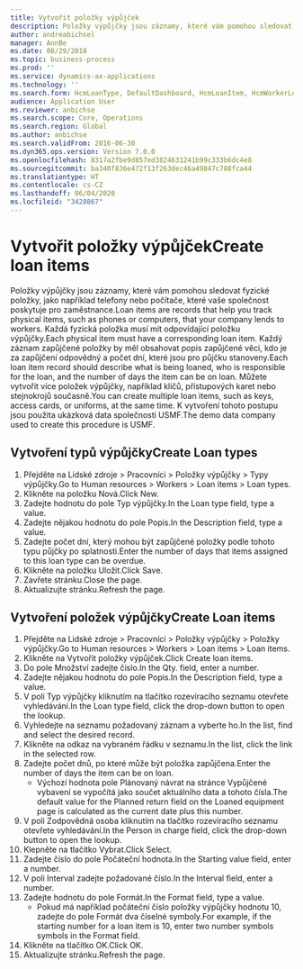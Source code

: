 ```yaml
---
title: Vytvořit položky výpůjček
description: Položky výpůjčky jsou záznamy, které vám pomohou sledovat fyzické položky, jako například telefony nebo počítače, které vaše společnost poskytuje pro zaměstnance.
author: andreabichsel
manager: AnnBe
ms.date: 08/29/2018
ms.topic: business-process
ms.prod: ''
ms.service: dynamics-ax-applications
ms.technology: ''
ms.search.form: HcmLoanType, DefaultDashboard, HcmLoanItem, HcmWorkerLookUp, HcmPersonnelManagementWorkspace
audience: Application User
ms.reviewer: anbichse
ms.search.scope: Core, Operations
ms.search.region: Global
ms.author: anbichse
ms.search.validFrom: 2016-06-30
ms.dyn365.ops.version: Version 7.0.0
ms.openlocfilehash: 8317a2fbe9d857ed3824631241b99c333b6dc4e8
ms.sourcegitcommit: ba340f836e472f13f263dec46a49847c788fca44
ms.translationtype: HT
ms.contentlocale: cs-CZ
ms.lasthandoff: 06/04/2020
ms.locfileid: "3428867"
---
```

# <a name="create-loan-items"></a><span data-ttu-id="3c3c7-103">Vytvořit položky výpůjček</span><span class="sxs-lookup"><span data-stu-id="3c3c7-103">Create loan items</span></span>



<span data-ttu-id="3c3c7-104">Položky výpůjčky jsou záznamy, které vám pomohou sledovat fyzické položky, jako například telefony nebo počítače, které vaše společnost poskytuje pro zaměstnance.</span><span class="sxs-lookup"><span data-stu-id="3c3c7-104">Loan items are records that help you track physical items, such as phones or computers, that your company lends to workers.</span></span> <span data-ttu-id="3c3c7-105">Každá fyzická položka musí mít odpovídající položku výpůjčky.</span><span class="sxs-lookup"><span data-stu-id="3c3c7-105">Each physical item must have a corresponding loan item.</span></span> <span data-ttu-id="3c3c7-106">Každý záznam zapůjčené položky by měl obsahovat popis zapůjčené věci, kdo je za zapůjčení odpovědný a počet dní, které jsou pro půjčku stanoveny.</span><span class="sxs-lookup"><span data-stu-id="3c3c7-106">Each loan item record should describe what is being loaned, who is responsible for the loan, and the number of days the item can be on loan.</span></span> <span data-ttu-id="3c3c7-107">Můžete vytvořit více položek výpůjčky, například klíčů, přístupových karet nebo stejnokrojů současně.</span><span class="sxs-lookup"><span data-stu-id="3c3c7-107">You can create multiple loan items, such as keys, access cards, or uniforms, at the same time.</span></span> <span data-ttu-id="3c3c7-108">K vytvoření tohoto postupu jsou použita ukázková data společnosti USMF.</span><span class="sxs-lookup"><span data-stu-id="3c3c7-108">The demo data company used to create this procedure is USMF.</span></span>


## <a name="create-loan-types"></a><span data-ttu-id="3c3c7-109">Vytvoření typů výpůjčky</span><span class="sxs-lookup"><span data-stu-id="3c3c7-109">Create Loan types</span></span>
1. <span data-ttu-id="3c3c7-110">Přejděte na Lidské zdroje > Pracovníci > Položky výpůjčky > Typy výpůjčky.</span><span class="sxs-lookup"><span data-stu-id="3c3c7-110">Go to Human resources > Workers > Loan items > Loan types.</span></span>
2. <span data-ttu-id="3c3c7-111">Klikněte na položku Nová.</span><span class="sxs-lookup"><span data-stu-id="3c3c7-111">Click New.</span></span>
3. <span data-ttu-id="3c3c7-112">Zadejte hodnotu do pole Typ výpůjčky.</span><span class="sxs-lookup"><span data-stu-id="3c3c7-112">In the Loan type field, type a value.</span></span>
4. <span data-ttu-id="3c3c7-113">Zadejte nějakou hodnotu do pole Popis.</span><span class="sxs-lookup"><span data-stu-id="3c3c7-113">In the Description field, type a value.</span></span>
5. <span data-ttu-id="3c3c7-114">Zadejte počet dní, který mohou být zapůjčené položky podle tohoto typu půjčky po splatnosti.</span><span class="sxs-lookup"><span data-stu-id="3c3c7-114">Enter the number of days that items assigned to this loan type can be overdue.</span></span> 
6. <span data-ttu-id="3c3c7-115">Klikněte na položku Uložit.</span><span class="sxs-lookup"><span data-stu-id="3c3c7-115">Click Save.</span></span>
7. <span data-ttu-id="3c3c7-116">Zavřete stránku.</span><span class="sxs-lookup"><span data-stu-id="3c3c7-116">Close the page.</span></span>
8. <span data-ttu-id="3c3c7-117">Aktualizujte stránku.</span><span class="sxs-lookup"><span data-stu-id="3c3c7-117">Refresh the page.</span></span>

## <a name="create-loan-items"></a><span data-ttu-id="3c3c7-118">Vytvoření položek výpůjčky</span><span class="sxs-lookup"><span data-stu-id="3c3c7-118">Create Loan items</span></span>
1. <span data-ttu-id="3c3c7-119">Přejděte na Lidské zdroje > Pracovníci > Položky výpůjčky > Položky výpůjčky.</span><span class="sxs-lookup"><span data-stu-id="3c3c7-119">Go to Human resources > Workers > Loan items > Loan items.</span></span>
2. <span data-ttu-id="3c3c7-120">Klikněte na Vytvořit položky výpůjček.</span><span class="sxs-lookup"><span data-stu-id="3c3c7-120">Click Create loan items.</span></span>
3. <span data-ttu-id="3c3c7-121">Do pole Množství zadejte číslo.</span><span class="sxs-lookup"><span data-stu-id="3c3c7-121">In the Qty. field, enter a number.</span></span>
4. <span data-ttu-id="3c3c7-122">Zadejte nějakou hodnotu do pole Popis.</span><span class="sxs-lookup"><span data-stu-id="3c3c7-122">In the Description field, type a value.</span></span>
5. <span data-ttu-id="3c3c7-123">V poli Typ výpůjčky kliknutím na tlačítko rozevíracího seznamu otevřete vyhledávání.</span><span class="sxs-lookup"><span data-stu-id="3c3c7-123">In the Loan type field, click the drop-down button to open the lookup.</span></span>
6. <span data-ttu-id="3c3c7-124">Vyhledejte na seznamu požadovaný záznam a vyberte ho.</span><span class="sxs-lookup"><span data-stu-id="3c3c7-124">In the list, find and select the desired record.</span></span>
7. <span data-ttu-id="3c3c7-125">Klikněte na odkaz na vybraném řádku v seznamu.</span><span class="sxs-lookup"><span data-stu-id="3c3c7-125">In the list, click the link in the selected row.</span></span>
8. <span data-ttu-id="3c3c7-126">Zadejte počet dnů, po které může být položka zapůjčena.</span><span class="sxs-lookup"><span data-stu-id="3c3c7-126">Enter the number of days the item can be on loan.</span></span>
    * <span data-ttu-id="3c3c7-127">Výchozí hodnota pole Plánovaný návrat na stránce Vypůjčené vybavení se vypočítá jako součet aktuálního data a tohoto čísla.</span><span class="sxs-lookup"><span data-stu-id="3c3c7-127">The default value for the Planned return field on the Loaned equipment page is calculated as the current date plus this number.</span></span>  
9. <span data-ttu-id="3c3c7-128">V poli Zodpovědná osoba kliknutím na tlačítko rozevíracího seznamu otevřete vyhledávání.</span><span class="sxs-lookup"><span data-stu-id="3c3c7-128">In the Person in charge field, click the drop-down button to open the lookup.</span></span>
10. <span data-ttu-id="3c3c7-129">Klepněte na tlačítko Vybrat.</span><span class="sxs-lookup"><span data-stu-id="3c3c7-129">Click Select.</span></span>
11. <span data-ttu-id="3c3c7-130">Zadejte číslo do pole Počáteční hodnota.</span><span class="sxs-lookup"><span data-stu-id="3c3c7-130">In the Starting value field, enter a number.</span></span>
12. <span data-ttu-id="3c3c7-131">V poli Interval zadejte požadované číslo.</span><span class="sxs-lookup"><span data-stu-id="3c3c7-131">In the Interval field, enter a number.</span></span>
13. <span data-ttu-id="3c3c7-132">Zadejte hodnotu do pole Formát.</span><span class="sxs-lookup"><span data-stu-id="3c3c7-132">In the Format field, type a value.</span></span>
    * <span data-ttu-id="3c3c7-133">Pokud má například počáteční číslo položky výpůjčky hodnotu 10, zadejte do pole Formát dva číselné symboly.</span><span class="sxs-lookup"><span data-stu-id="3c3c7-133">For example, if the starting number for a loan item is 10, enter two number symbols symbols in the Format field.</span></span>  
14. <span data-ttu-id="3c3c7-134">Klikněte na tlačítko OK.</span><span class="sxs-lookup"><span data-stu-id="3c3c7-134">Click OK.</span></span>
15. <span data-ttu-id="3c3c7-135">Aktualizujte stránku.</span><span class="sxs-lookup"><span data-stu-id="3c3c7-135">Refresh the page.</span></span>

